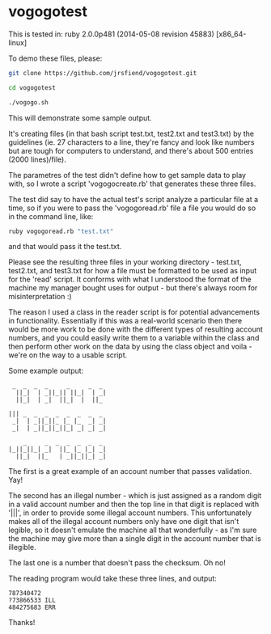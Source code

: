 vogogotest
==========

This is tested in: ruby 2.0.0p481 (2014-05-08 revision 45883) [x86_64-linux]

To demo these files, please:

```bash
git clone https://github.com/jrsfiend/vogogotest.git

cd vogogotest

./vogogo.sh
```

This will demonstrate some sample output.

It's creating files (in that bash script test.txt, test2.txt and test3.txt) by the guidelines (ie. 27 characters to a line, they're fancy and look like numbers but are tough for computers to understand, and there's about 500 entries (2000 lines)/file).

The parametres of the test didn't define how to get sample data to play with, so I wrote a script 'vogogocreate.rb' that generates these three files.

The test did say to have the actual test's script analyze a particular file at a time, so if you were to pass the 'vogogoread.rb' file a file you would do so in the command line, like:

```bash
ruby vogogoread.rb "test.txt"
```

and that would pass it the test.txt.

Please see the resulting three files in your working directory - test.txt, test2.txt, and test3.txt for how a file must be formatted to be used as input for the 'read' script. It conforms with what I understood the format of the machine my manager bought uses for output - but there's always room for misinterpretation :)

The reason I used a class in the reader script is for potential advancements in functionality. Essentially if this was a real-world scenario then there would be more work to be done with the different types of resulting account numbers, and you could easily write them to a variable within the class and then perform other work on the data by using the class object and voila - we're on the way to a usable script.

Some example output:

```
 _  _  _  _     _     _  _ 
  ||_|  | _||_|| ||_|  | _|
  ||_|  | _|  ||_|  |  ||_ 
  
||| _  _  _  _  _  _  _  _ 
 _|  | _||_||_ |_ |_  _| _|
 _|  | _||_||_||_| _| _| _|

    _     _  _  _  _  _  _ 
|_||_||_| _|  ||_ |_ |_| _|
  ||_|  ||_   | _||_||_| _|
```

The first is a great example of an account number that passes validation. Yay!

The second has an illegal number - which is just assigned as a random digit in a valid account number and then the top line in that digit is replaced with '|||', in order to provide some illegal account numbers. This unfortunately makes all of the illegal account numbers only have one digit that isn't legible, so it doesn't emulate the machine all that wonderfully - as I'm sure the machine may give more than a single digit in the account number that is illegible.

The last one is a number that doesn't pass the checksum. Oh no!

The reading program would take these three lines, and output:

```
787340472
?73866533 ILL
484275683 ERR
```

Thanks!
